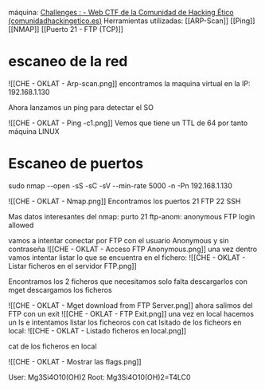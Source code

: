 máquina: [Challenges : - Web CTF de la Comunidad de Hacking Ético (comunidadhackingetico.es)](https://ctf.comunidadhackingetico.es/challenges)
Herramientas utilizadas:
[[ARP-Scan]]
[[Ping]]
[[NMAP]]
[[Puerto 21 - FTP (TCP)]]
# escaneo de la red
![[CHE - OKLAT - Arp-scan.png]]
encontramos la maquina virtual en la IP: 192.168.1.130

Ahora lanzamos un ping para detectar el SO

![[CHE - OKLAT - Ping -c1.png]]
Vemos que tiene un TTL de 64 por tanto máquina LINUX

# Escaneo de puertos

sudo nmap --open -sS -sC -sV --min-rate 5000 -n -Pn 192.168.1.130 

![[CHE - OKLAT - Nmap.png]]
Encontramos los puertos
21 FTP
22 SSH

Mas datos interesantes del nmap:
	purto 21 ftp-anom: anonymous FTP login allowed


vamos  a intentar conectar por FTP con el usuario Anonymous y sin contraseña
![[CHE - OKLAT - Acceso FTP Anonymous.png]]
una vez dentro vamos  intentar listar lo que se encuentra en el fichero:
![[CHE - OKLAT - Listar ficheros en el servidor FTP.png]]

Encontramos los 2 ficheros que necesitamos
solo falta descargarlos
con mget descargamos los ficheros

![[CHE - OKLAT - Mget download from FTP Server.png]]
ahora salimos del FTP con un exit
![[CHE - OKLAT - FTP Exit.png]]
una vez en local hacemos un ls e intentamos listar los ficheoros con cat
lsitado de los ficheors en local:
![[CHE - OKLAT - Listado ficheros en local.png]]

cat de los ficheros en local

![[CHE - OKLAT - Mostrar las flags.png]]

User: Mg3Si4O10(OH)2
Root: Mg3Si4O10(OH)2=T4LC0
